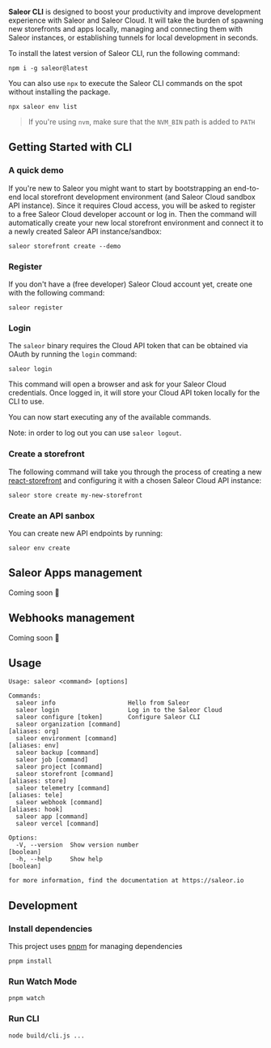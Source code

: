**Saleor CLI** is designed to boost your productivity and improve development experience with Saleor and Saleor Cloud. It will take the burden of spawning new storefronts and apps locally, managing and connecting them with Saleor instances, or establishing tunnels for local development in seconds.

To install the latest version of Saleor CLI, run the following command:

```
npm i -g saleor@latest
```

You can also use `npx` to execute the Saleor CLI commands on the spot without installing the package.

```
npx saleor env list
```

> If you're using `nvm`, make sure that the `NVM_BIN` path is added to `PATH`


## Getting Started with CLI

### A quick demo

If you're new to Saleor you might want to start by bootstrapping an end-to-end local storefront development environment (and Saleor Cloud sandbox API instance). Since it requires Cloud access, you will be asked to register to a free Saleor Cloud developer account or log in. Then the command will automatically create your new local storefront environment and connect it to a newly created Saleor API instance/sandbox:
```
saleor storefront create --demo
```

### Register

If you don't have a (free developer) Saleor Cloud account yet, create one with the following command:
```
saleor register
```


### Login

The `saleor` binary requires the Cloud API token that can be obtained via OAuth by running the `login` command:

```
saleor login
```

This command will open a browser and ask for your Saleor Cloud credentials. Once logged in, it will store your Cloud API token locally for the CLI to use.

You can now start executing any of the available commands.

Note: in order to log out you can use `saleor logout`.

### Create a storefront

The following command will take you through the process of creating a new [react-storefront](https://github.com/saleor/react-storefront) and configuring it with a chosen Saleor Cloud API instance:

```
saleor store create my-new-storefront
```

### Create an API sanbox

You can create new API endpoints by running: 

```
saleor env create
```


## Saleor Apps management

Coming soon 🦄


## Webhooks management

Coming soon 🔌



## Usage

```
Usage: saleor <command> [options]

Commands:
  saleor info                    Hello from Saleor
  saleor login                   Log in to the Saleor Cloud
  saleor configure [token]       Configure Saleor CLI
  saleor organization [command]                                   [aliases: org]
  saleor environment [command]                                    [aliases: env]
  saleor backup [command]
  saleor job [command]
  saleor project [command]
  saleor storefront [command]                                   [aliases: store]
  saleor telemetry [command]                                     [aliases: tele]
  saleor webhook [command]                                       [aliases: hook]
  saleor app [command]
  saleor vercel [command]

Options:
  -V, --version  Show version number                                   [boolean]
  -h, --help     Show help                                             [boolean]

for more information, find the documentation at https://saleor.io
```
## Development

### Install dependencies

This project uses [pnpm](https://pnpm.io) for managing dependencies

```
pnpm install
```

### Run Watch Mode

```
pnpm watch
```

### Run CLI

```
node build/cli.js ...
```
